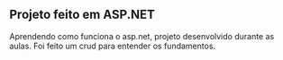 ## Projeto feito em ASP.NET

Aprendendo como funciona o asp.net, projeto desenvolvido durante as aulas. Foi feito um crud para entender os fundamentos.

